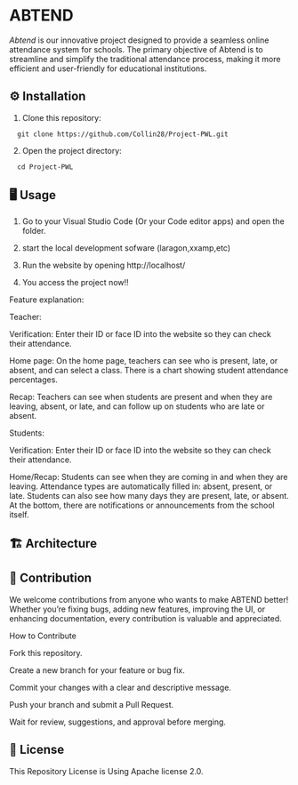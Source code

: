 # ABTEND
*Abtend* is our innovative project designed to provide a seamless online attendance system for schools. The primary objective of Abtend is to streamline and simplify the traditional attendance process, making it more efficient and user-friendly for educational institutions.

## ⚙️ Installation
1. Clone this repository:
```http
  git clone https://github.com/Collin28/Project-PWL.git
```
2. Open the project directory:
```http
  cd Project-PWL
```


## 🖥️ Usage
1. Go to your Visual Studio Code (Or your Code editor apps) and open the folder.

2. start the local development sofware (laragon,xxamp,etc)

3. Run the website by opening http://localhost/<Folder Name>

4. You access the project now!!

Feature explanation:

Teacher:

Verification:
Enter their ID or face ID into the website so they can check their attendance.

Home page:
On the home page, teachers can see who is present, late, or absent, and can select a class. There is a chart showing student attendance percentages.

Recap:
Teachers can see when students are present and when they are leaving, absent, or late, and can follow up on students who are late or absent.


Students:

Verification:
Enter their ID or face ID into the website so they can check their attendance.

Home/Recap:
Students can see when they are coming in and when they are leaving.
Attendance types are automatically filled in: absent, present, or late.
Students can also see how many days they are present, late, or absent. At the bottom, there are notifications or announcements from the school itself.


## 🏗️ Architecture



## 🤝 Contribution
We welcome contributions from anyone who wants to make ABTEND better!
Whether you’re fixing bugs, adding new features, improving the UI, or enhancing documentation, every contribution is valuable and appreciated.

How to Contribute

Fork this repository.

Create a new branch for your feature or bug fix.

Commit your changes with a clear and descriptive message.

Push your branch and submit a Pull Request.

Wait for review, suggestions, and approval before merging.


## 📜 License
This Repository License is Using Apache license 2.0.
